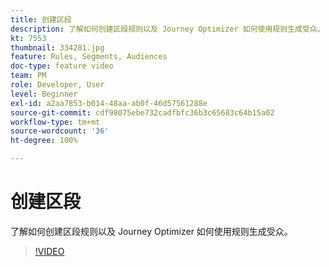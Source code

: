 ```yaml
---
title: 创建区段
description: 了解如何创建区段规则以及 Journey Optimizer 如何使用规则生成受众。
kt: 7553
thumbnail: 334281.jpg
feature: Rules, Segments, Audiences
doc-type: feature video
team: PM
role: Developer, User
level: Beginner
exl-id: a2aa7853-b014-48aa-ab0f-46d57561288e
source-git-commit: cdf98075ebe732cadfbfc36b3c65683c64b15a02
workflow-type: tm+mt
source-wordcount: '36'
ht-degree: 100%

---
```


# 创建区段

了解如何创建区段规则以及 Journey Optimizer 如何使用规则生成受众。

>[!VIDEO](https://video.tv.adobe.com/v/334281?quality=12)
